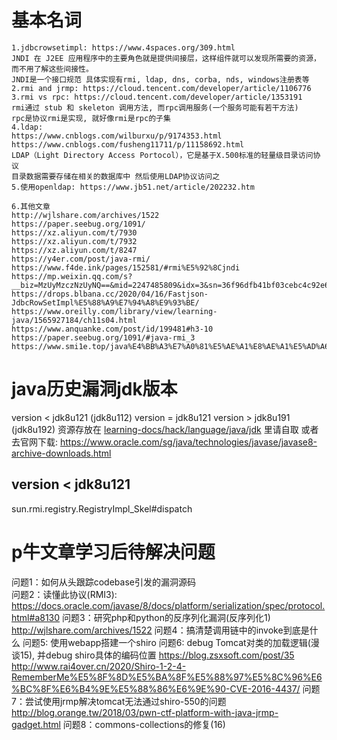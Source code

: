 # 基本名词
```text
1.jdbcrowsetimpl: https://www.4spaces.org/309.html  
JNDI 在 J2EE 应用程序中的主要角色就是提供间接层，这样组件就可以发现所需要的资源，而不用了解这些间接性。  
JNDI是一个接口规范 具体实现有rmi, ldap, dns, corba, nds, windows注册表等  
2.rmi and jrmp: https://cloud.tencent.com/developer/article/1106776  
3.rmi vs rpc: https://cloud.tencent.com/developer/article/1353191  
rmi通过 stub 和 skeleton 调用方法, 而rpc调用服务(一个服务可能有若干方法)  
rpc是协议rmi是实现, 就好像rmi是rpc的子集  
4.ldap: 
https://www.cnblogs.com/wilburxu/p/9174353.html
https://www.cnblogs.com/fusheng11711/p/11158692.html
LDAP（Light Directory Access Portocol），它是基于X.500标准的轻量级目录访问协议
目录数据需要存储在相关的数据库中 然后使用LDAP协议访问之
5.使用openldap: https://www.jb51.net/article/202232.htm

6.其他文章
http://wjlshare.com/archives/1522
https://paper.seebug.org/1091/
https://xz.aliyun.com/t/7930
https://xz.aliyun.com/t/7932
https://xz.aliyun.com/t/8247
https://y4er.com/post/java-rmi/
https://www.f4de.ink/pages/152581/#rmi%E5%92%8Cjndi
https://mp.weixin.qq.com/s?__biz=MzUyMzczNzUyNQ==&mid=2247485809&idx=3&sn=36f96dfb41bf03cebc4c92e63cd4c181
https://drops.blbana.cc/2020/04/16/Fastjson-JdbcRowSetImpl%E5%88%A9%E7%94%A8%E9%93%BE/
https://www.oreilly.com/library/view/learning-java/1565927184/ch11s04.html
https://www.anquanke.com/post/id/199481#h3-10
https://paper.seebug.org/1091/#java-rmi_3
https://www.smi1e.top/java%E4%BB%A3%E7%A0%81%E5%AE%A1%E8%AE%A1%E5%AD%A6%E4%B9%A0%E4%B9%8Bjndi%E6%B3%A8%E5%85%A5/
```

# java历史漏洞jdk版本
version < jdk8u121 (jdk8u112)
version = jdk8u121
version > jdk8u191 (jdk8u192)
资源存放在 [learning-docs/hack/language/java/jdk]() 里请自取
或者去官网下载: https://www.oracle.com/sg/java/technologies/javase/javase8-archive-downloads.html

## version < jdk8u121
sun.rmi.registry.RegistryImpl_Skel#dispatch

# p牛文章学习后待解决问题
问题1：如何从头跟踪codebase引发的漏洞源码  
问题2：读懂此协议(RMI3):  
https://docs.oracle.com/javase/8/docs/platform/serialization/spec/protocol.html#a8130
问题3：研究php和python的反序列化漏洞(反序列化1)
http://wjlshare.com/archives/1522
问题4：搞清楚调用链中的invoke到底是什么
问题5: 使用webapp搭建一个shiro
问题6: debug Tomcat对类的加载逻辑(漫谈15), 并debug shiro具体的编码位置
https://blog.zsxsoft.com/post/35
http://www.rai4over.cn/2020/Shiro-1-2-4-RememberMe%E5%8F%8D%E5%BA%8F%E5%88%97%E5%8C%96%E6%BC%8F%E6%B4%9E%E5%88%86%E6%9E%90-CVE-2016-4437/
问题7：尝试使用jrmp解决tomcat无法通过shiro-550的问题
http://blog.orange.tw/2018/03/pwn-ctf-platform-with-java-jrmp-gadget.html
问题8：commons-collections的修复(16)